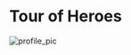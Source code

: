 # Tour of Heroes

![profile_pic](https://user-images.githubusercontent.com/40045069/195953645-db10c0ee-2eb2-43d9-b0ae-e861d2ef16a8.png)
